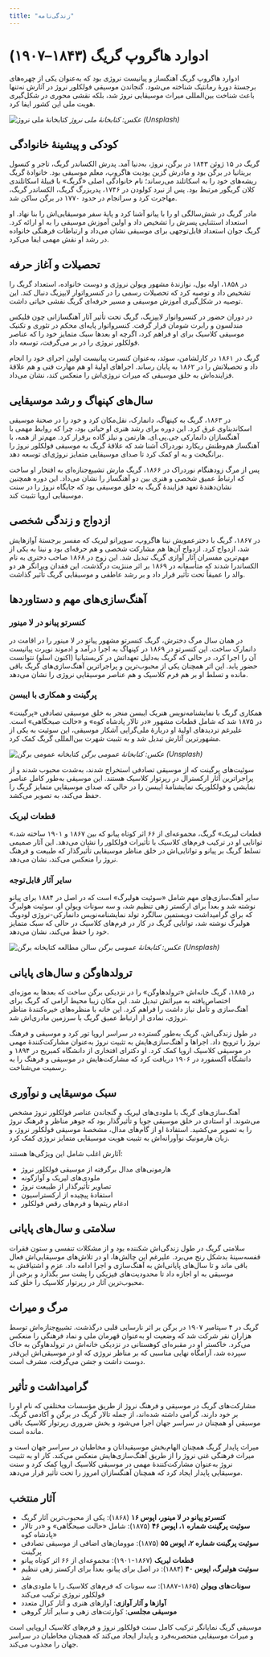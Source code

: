 ```yaml
---
title: "زندگی‌نامه"
---
```


# ادوارد هاگروپ گریگ (۱۸۴۳–۱۹۰۷)

ادوارد هاگروپ گریگ آهنگساز و پیانیست نروژی بود که به‌عنوان یکی از چهره‌های برجستهٔ دورهٔ رمانتیک شناخته می‌شود. گنجاندن موسیقی فولکلور نروژ در آثارش نه‌تنها باعث شناخت بین‌المللی میراث موسیقایی نروژ شد، بلکه نقشی محوری در شکل‌گیری هویت ملی این کشور ایفا کرد.

![کتابخانهٔ ملی نروژ](/grieg/gallery/the-national-library-of-norway--xdouhDMy_M-unsplash.jpg)
_عکس: کتابخانهٔ ملی نروژ (Unsplash)_

## کودکی و پیشینهٔ خانوادگی

گریگ در ۱۵ ژوئن ۱۸۴۳ در برگن، نروژ، به‌دنیا آمد. پدرش الکساندر گریگ، تاجر و کنسول بریتانیا در برگن بود و مادرش گزین یودیت هاگروپ، معلم موسیقی بود. خانوادهٔ گریگ ریشه‌های خود را به اسکاتلند می‌رساند؛ نام خانوادگی اصلی «گریگ» با قبیلهٔ اسکاتلندی کلان گریگور مرتبط بود. پس از نبرد کولودن در ۱۷۴۶، پدربزرگ گریگ، الکساندر گریگ، مهاجرت کرد و سرانجام در حدود ۱۷۷۰ در برگن ساکن شد.

مادر گریگ در شش‌سالگی او را با پیانو آشنا کرد و پایهٔ سفر موسیقایی‌اش را بنا نهاد. او استعداد استثنایی پسرش را تشخیص داد و اولین آموزش موسیقی را به او ارائه کرد. گریگ جوان استعداد قابل‌توجهی برای موسیقی نشان می‌داد و ارتباطات فرهنگی خانواده در رشد او نقش مهمی ایفا می‌کرد.

## تحصیلات و آغاز حرفه

در ۱۸۵۸، اوله بول، نوازندهٔ مشهور ویولن نروژی و دوست خانواده، استعداد گریگ را تشخیص داد و توصیه کرد که تحصیلات رسمی را در کنسرواتوار لایپزیگ دنبال کند. این توصیه در شکل‌گیری آموزش موسیقی و مسیر حرفه‌ای گریگ نقشی حیاتی داشت.

در دوران حضور در کنسرواتوار لایپزیگ، گریگ تحت تأثیر آثار آهنگسازانی چون فلیکس مندلسون و رابرت شومان قرار گرفت. کنسرواتوار پایه‌ای محکم در تئوری و تکنیک موسیقی کلاسیک برای او فراهم کرد، اگرچه او بعدها سبک متمایز خود را که عناصر فولکلور نروژی را در بر می‌گرفت، توسعه داد.

گریگ در ۱۸۶۱ در کارلشامن، سوئد، به‌عنوان کنسرت پیانیست اولین اجرای خود را انجام داد و تحصیلاتش را در ۱۸۶۲ به پایان رساند. اجراهای اولیهٔ او هم مهارت فنی و هم علاقهٔ فزاینده‌اش به خلق موسیقی که میراث نروژی‌اش را منعکس کند، نشان می‌داد.

## سال‌های کپنهاگ و رشد موسیقایی

در ۱۸۶۳، گریگ به کپنهاگ، دانمارک، نقل‌مکان کرد و خود را در صحنهٔ موسیقی اسکاندیناوی غرق کرد. این دوره برای رشد هنری او حیاتی بود، چرا که روابط مهمی با آهنگسازان دانمارکی جی.پی.ای. هارتمن و نیلز گاده برقرار کرد. مهم‌تر از همه، با آهنگساز هم‌وطنش ریکارد نوردراک آشنا شد که علاقهٔ گریگ به موسیقی فولکلور نروژ را برانگیخت و به او کمک کرد تا صدای موسیقایی متمایز نروژی‌ای توسعه دهد.

پس از مرگ زودهنگام نوردراک در ۱۸۶۶، گریگ مارش تشییع‌جنازه‌ای به افتخار او ساخت که ارتباط عمیق شخصی و هنری بین دو آهنگساز را نشان می‌داد. این دوره همچنین نشان‌دهندهٔ تعهد فزایندهٔ گریگ به خلق موسیقی بود که جایگاه نروژ را در سنت موسیقایی اروپا تثبیت کند.

## ازدواج و زندگی شخصی

در ۱۸۶۷، گریگ با دخترعمویش نینا هاگروپ، سوپرانو لیریک که مفسر برجستهٔ آوازهایش شد، ازدواج کرد. ازدواج آن‌ها هم مشارکت شخصی و هم حرفه‌ای بود و نینا به یکی از مهم‌ترین مفسران آثار آوازی گریگ تبدیل شد. این زوج در ۱۸۶۸ صاحب دختری به نام الکساندرا شدند که متأسفانه در ۱۸۶۹ بر اثر مننژیت درگذشت. این فقدان ویرانگر هر دو والد را عمیقاً تحت تأثیر قرار داد و بر رشد عاطفی و موسیقایی گریگ تأثیر گذاشت.

## آهنگ‌سازی‌های مهم و دستاوردها

### کنسرتو پیانو در لا مینور

در همان سال مرگ دخترش، گریگ کنسرتو مشهور پیانو در لا مینور را در اقامت در دانمارک ساخت. این کنسرتو در ۱۸۶۹ در کپنهاگ به اجرا درآمد و ادموند نوپرت پیانیست آن را اجرا کرد، در حالی که گریگ به‌دلیل تعهداتش در کریستیانیا (اکنون اسلو) نتوانست حضور یابد. این اثر همچنان یکی از محبوب‌ترین و پراجراترین آهنگ‌سازی‌های گریگ باقی مانده و تسلط او بر هم فرم کلاسیک و هم عناصر موسیقایی نروژی را نشان می‌دهد.

### پرگینت و همکاری با ایبسن

همکاری گریگ با نمایشنامه‌نویس هنریک ایبسن منجر به خلق موسیقی تصادفی «پرگینت» در ۱۸۷۵ شد که شامل قطعات مشهور «در تالار پادشاه کوه» و «حالت صبحگاهی» است. علیرغم تردیدهای اولیهٔ او دربارهٔ ملی‌گرایی آشکار موسیقی، این سوئیت به یکی از مشهورترین آثارش تبدیل شد و به تثبیت شهرت بین‌المللی گریگ کمک کرد.

![کتابخانه عمومی برگن](/grieg/gallery/bergen-public-library-cxIBmwCkMLA-unsplash.jpg)
_عکس: کتابخانهٔ عمومی برگن (Unsplash)_

سوئیت‌های پرگینت که از موسیقی تصادفی استخراج شدند، به‌شدت محبوب شدند و از پراجراترین آثار ارکسترال در رپرتوار کلاسیک هستند. این موسیقی به‌طور کامل عناصر نمایشی و فولکلوریک نمایشنامهٔ ایبسن را در حالی که صدای موسیقایی متمایز گریگ را حفظ می‌کند، به تصویر می‌کشد.

### قطعات لیریک

«قطعات لیریک» گریگ، مجموعه‌ای از ۶۶ اثر کوتاه پیانو که بین ۱۸۶۷ و ۱۹۰۱ ساخته شد، توانایی او در ترکیب فرم‌های کلاسیک با تأثیرات فولکلور را نشان می‌دهد. این آثار صمیمی تسلط گریگ بر پیانو و توانایی‌اش در خلق مناظر موسیقایی تأثیرگذار که طبیعت و فرهنگ نروژ را منعکس می‌کند، نشان می‌دهد.

### سایر آثار قابل‌توجه

سایر آهنگ‌سازی‌های مهم شامل «سوئیت هولبرگ» است که در اصل در ۱۸۸۴ برای پیانو نوشته شد و بعداً برای ارکستر زهی تنظیم شد، و سه سونات ویولن او. سوئیت هولبرگ که برای گرامیداشت دویستمین سالگرد تولد نمایشنامه‌نویس دانمارکی-نروژی لودویگ هولبرگ نوشته شد، توانایی گریگ در کار در فرم‌های کلاسیک در حالی که سبک متمایز خود را حفظ می‌کند، نشان می‌دهد.

![سالن مطالعه کتابخانه برگن](/grieg/gallery/bergen-public-library-sumOjP6kJMI-unsplash.jpg)
_عکس: کتابخانهٔ عمومی برگن (Unsplash)_

## ترولدهاوگن و سال‌های پایانی

در ۱۸۸۵، گریگ خانه‌اش «ترولدهاوگن» را در نزدیکی برگن ساخت که بعدها به موزه‌ای اختصاص‌یافته به میراثش تبدیل شد. این مکان زیبا محیط آرامی که گریگ برای آهنگ‌سازی و تأمل نیاز داشت را فراهم کرد. این خانه با منظره‌های خیره‌کنندهٔ مناظر نروژی، نمادی از ارتباط عمیق گریگ با سرزمین مادری‌اش شد.

در طول زندگی‌اش، گریگ به‌طور گسترده در سراسر اروپا تور کرد و موسیقی و فرهنگ نروژ را ترویج داد. اجراها و آهنگ‌سازی‌هایش به تثبیت نروژ به‌عنوان مشارکت‌کنندهٔ مهمی در موسیقی کلاسیک اروپا کمک کرد. او دکترای افتخاری از دانشگاه کمبریج در ۱۸۹۴ و دانشگاه آکسفورد در ۱۹۰۶ دریافت کرد که مشارکت‌هایش در موسیقی و فرهنگ را به رسمیت می‌شناخت.

## سبک موسیقایی و نوآوری

آهنگ‌سازی‌های گریگ با ملودی‌های لیریک و گنجاندن عناصر فولکلور نروژ مشخص می‌شوند. او استادی در خلق موسیقی جویا و تأثیرگذار بود که جوهر مناظر و فرهنگ نروژ را به تصویر می‌کشید. استفادهٔ او از گام‌های مدال، مشخصهٔ موسیقی فولکلور نروژ، و زبان هارمونیک نوآورانه‌اش به تثبیت هویت موسیقایی متمایز نروژی کمک کرد.

آثارش اغلب شامل این ویژگی‌ها هستند:
- هارمونی‌های مدال برگرفته از موسیقی فولکلور نروژ
- ملودی‌های لیریک و آوازگونه
- تصاویر تأثیرگذار از طبیعت نروژ
- استفادهٔ پیچیده از ارکستراسیون
- ادغام ریتم‌ها و فرم‌های رقص فولکلور

## سلامتی و سال‌های پایانی

سلامتی گریگ در طول زندگی‌اش شکننده بود و از مشکلات تنفسی و ستون فقرات قفسه‌سینهٔ بدشکل رنج می‌برد. علیرغم این چالش‌ها، او در تلاش‌های موسیقایی‌اش فعال باقی ماند و تا سال‌های پایانی‌اش به آهنگ‌سازی و اجرا ادامه داد. عزم و اشتیاقش به موسیقی به او اجازه داد تا محدودیت‌های فیزیکی را پشت سر بگذارد و برخی از محبوب‌ترین آثار در رپرتوار کلاسیک را خلق کند.

## مرگ و میراث

گریگ در ۴ سپتامبر ۱۹۰۷ در برگن بر اثر نارسایی قلبی درگذشت. تشییع‌جنازه‌اش توسط هزاران نفر شرکت شد که وضعیت او به‌عنوان قهرمان ملی و نماد فرهنگی را منعکس می‌کرد. خاکستر او در مقبره‌ای کوهستانی در نزدیکی خانه‌اش در ترولدهاوگن به خاک سپرده شد، آرامگاه نهایی مناسبی که بر مناظر نروژی که او در موسیقی‌اش این‌قدر دوست داشت و جشن می‌گرفت، مشرف است.

## گرامیداشت و تأثیر

مشارکت‌های گریگ در موسیقی و فرهنگ نروژ از طریق مؤسسات مختلفی که نام او را بر خود دارند، گرامی داشته شده‌اند، از جمله تالار گریگ در برگن و آکادمی گریگ. موسیقی او همچنان در سراسر جهان اجرا می‌شود و بخش ضروری رپرتوار کلاسیک باقی مانده است.

میراث پایدار گریگ همچنان الهام‌بخش موسیقیدانان و مخاطبان در سراسر جهان است و میراث فرهنگی غنی نروژ را از طریق آهنگ‌سازی‌هایش منعکس می‌کند. کار او به تثبیت نروژ به‌عنوان مشارکت‌کنندهٔ مهمی در موسیقی کلاسیک اروپا کمک کرد و سنت موسیقایی پایدار ایجاد کرد که همچنان آهنگسازان امروز را تحت تأثیر قرار می‌دهد.

## آثار منتخب

- **کنسرتو پیانو در لا مینور، اپوس ۱۶** (۱۸۶۸): یکی از محبوب‌ترین آثار گریگ
- **سوئیت پرگینت شماره ۱، اپوس ۴۶** (۱۸۷۵): شامل «حالت صبحگاهی» و «در تالار پادشاه کوه»
- **سوئیت پرگینت شماره ۲، اپوس ۵۵** (۱۸۷۵): موومان‌های اضافی از موسیقی تصادفی پرگینت
- **قطعات لیریک** (۱۸۶۷-۱۹۰۱): مجموعه‌ای از ۶۶ اثر کوتاه پیانو
- **سوئیت هولبرگ، اپوس ۴۰** (۱۸۸۴): در اصل برای پیانو، بعداً برای ارکستر زهی تنظیم شد
- **سونات‌های ویولن** (۱۸۶۵-۱۸۸۷): سه سونات که فرم‌های کلاسیک را با ملودی‌های فولکلور نروژی ترکیب می‌کند
- **آوازها و آثار آوازی**: آوازهای هنری و آثار کرال متعدد
- **موسیقی مجلسی**: کوارتت‌های زهی و سایر آثار گروهی

موسیقی گریگ نمایانگر ترکیب کامل سنت فولکلور نروژ و فرم‌های کلاسیک اروپایی است و میراث موسیقایی منحصربه‌فرد و پایدار ایجاد می‌کند که همچنان مخاطبان در سراسر جهان را مجذوب می‌کند.
